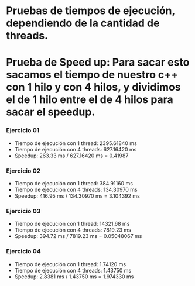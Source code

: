# Pruebas de tiempos de ejecución, dependiendo de la cantidad de threads.
# Prueba de Speed up: Para sacar esto sacamos el tiempo de nuestro c++ con 1 hilo y con 4 hilos, y dividimos el de 1 hilo entre el de 4 hilos para sacar el speedup.

### Ejercicio 01
- Tiempo de ejecución con 1 thread: 2395.61840 ms
- Tiempo de ejecución con 4 threads: 627.16420 ms
- Speedup: 263.33 ms / 627.16420 ms = 0.41987

### Ejercicio 02
- Tiempo de ejecución con 1 thread: 384.91160 ms
- Tiempo de ejecución con 4 threads: 134.30970 ms
- Speedup: 416.95 ms / 134.30970 ms = 3.104392 ms

### Ejercicio 03
- Tiempo de ejecución con 1 thread: 14321.68 ms
- Tiempo de ejecución con 4 threads: 7819.23 ms
- Speedup: 394.72 ms / 7819.23 ms = 0.05048067 ms

### Ejercicio 04
- Tiempo de ejecución con 1 thread: 1.74120 ms
- Tiempo de ejecución con 4 threads: 1.43750 ms
- Speedup: 2.8381 ms / 1.43750 ms = 1.974330 ms
